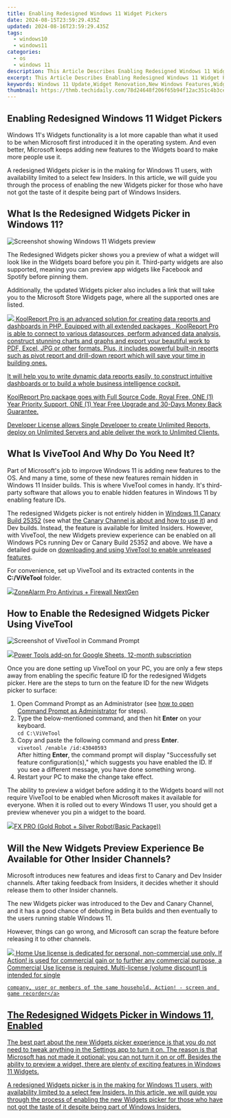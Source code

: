 ```yaml
---
title: Enabling Redesigned Windows 11 Widget Pickers
date: 2024-08-15T23:59:29.435Z
updated: 2024-08-16T23:59:29.435Z
tags:
  - windows10
  - windows11
categories:
  - os
  - windows 11
description: This Article Describes Enabling Redesigned Windows 11 Widget Pickers
excerpt: This Article Describes Enabling Redesigned Windows 11 Widget Pickers
keywords: Windows 11 Update,Widget Renovation,New Windows Features,Widget Interface Revamp,W11 UI Enhancements,Redesigned Widgets,Modern Windows Widgets
thumbnail: https://thmb.techidaily.com/78d24648f206f65b94f12ac351c4b3ce727b02ece4c292665e0f6b95fb5f60be.jpg
---
```


## Enabling Redesigned Windows 11 Widget Pickers

 Windows 11's Widgets functionality is a lot more capable than what it used to be when Microsoft first introduced it in the operating system. And even better, Microsoft keeps adding new features to the Widgets board to make more people use it.

 A redesigned Widgets picker is in the making for Windows 11 users, with availability limited to a select few Insiders. In this article, we will guide you through the process of enabling the new Widgets picker for those who have not got the taste of it despite being part of Windows Insiders.

## What Is the Redesigned Widgets Picker in Windows 11?

![Screenshot showing Windows 11 Widgets preview](https://static1.makeuseofimages.com/wordpress/wp-content/uploads/2023/05/widgets-preview-in-windows-11.jpg)

 The Redesigned Widgets picker shows you a preview of what a widget will look like in the Widgets board before you pin it. Third-party widgets are also supported, meaning you can preview app widgets like Facebook and Spotify before pinning them.

 Additionally, the updated Widgets picker also includes a link that will take you to the Microsoft Store Widgets page, where all the supported ones are listed.

<!-- affiliate ads begin -->
<a href="https://secure.2checkout.com/order/checkout.php?PRODS=4737285&QTY=1&AFFILIATE=108875&CART=1"><img src="https://secure.avangate.com/images/merchant/b2f83c409ce63012229fb9cd465bdcfe/products/copy_reporting_system.png" border="0">  KoolReport Pro  is an advanced solution for creating data reports and dashboards in PHP. Equipped with all  extended packages , KoolReport Pro is able to connect to various datasources, perform advanced data analysis, construct stunning charts and graphs and export your beautiful work to PDF, Excel, JPG or other formats. Plus, it includes powerful built-in reports such as pivot report and drill-down report which will save your time in building ones. 

 It will help you to write dynamic data reports easily, to construct intuitive dashboards or to build a whole business intelligence cockpit. 

  KoolReport Pro  package goes with Full Source Code, Royal Free, ONE (1) Year Priority Support, ONE (1) Year Free Upgrade and 30-Days Money Back Guarantee. 

  Developer License  allows  Single Developer  to create Unlimited Reports, deploy on Unlimited Servers and able deliver the work to Unlimited Clients. </a>
<!-- affiliate ads end -->
## What Is ViveTool And Why Do You Need It?

 Part of Microsoft's job to improve Windows 11 is adding new features to the OS. And many a time, some of these new features remain hidden in Windows 11 Insider builds. This is where ViveTool comes in handy. It's third-party software that allows you to enable hidden features in Windows 11 by enabling feature IDs.

 The redesigned Widgets picker is not entirely hidden in [Windows 11 Canary Build 25352](https://blogs.windows.com/windows-insider/2023/04/28/announcing-windows-11-insider-preview-build-25352/) (see what [the Canary Channel is about and how to use it](https://www.makeuseof.com/what-is-windows-insider-canary-channel/)) and Dev builds. Instead, the feature is available for limited Insiders. However, with ViveTool, the new Widgets preview experience can be enabled on all Windows PCs running Dev or Canary Build 25352 and above. We have a detailed guide on [downloading and using ViveTool to enable unreleased features](http://www.makeuseof.com/vivetool-windows-guide/).

 For convenience, set up ViveTool and its extracted contents in the **C:/ViVeTool** folder.

<!-- affiliate ads begin -->
<a href="https://estore.zonealarm.com/order/checkout.php?PRODS=38658749&QTY=1&AFFILIATE=108875&CART=1"><img src="https://sc1.checkpoint.com/sc1/za/images/boxes/pa_500.png" border="0">ZoneAlarm Pro Antivirus + Firewall NextGen</a>
<!-- affiliate ads end -->
## How to Enable the Redesigned Widgets Picker Using ViveTool

![Screenshot of ViveTool in Command Prompt](https://static1.makeuseofimages.com/wordpress/wp-content/uploads/2023/05/command-prompt-enabling-new-widgets.jpg)
<!-- affiliate ads begin -->
<a href="https://secure.2checkout.com/order/checkout.php?PRODS=4721564&QTY=1&AFFILIATE=108875&CART=1"><img src="https://secure.avangate.com/images/merchant/c14a8df1e1b4d5297e9cb30cb34d5a00/products/copy_power-tools-48.png" border="0">Power Tools add-on for Google Sheets, 12-month subscription</a>
<!-- affiliate ads end -->

 Once you are done setting up ViveTool on your PC, you are only a few steps away from enabling the specific feature ID for the redesigned Widgets picker. Here are the steps to turn on the feature ID for the new Widgets picker to surface:

1. Open Command Prompt as an Administrator (see [how to open Command Prompt as Administrator](https://www.makeuseof.com/windows-run-command-prompt-admin/) for steps).
2. Type the below-mentioned command, and then hit **Enter** on your keyboard.  
`cd C:\ViVeTool`
3. Copy and paste the following command and press **Enter**.  
`vivetool /enable /id:43040593`  
 After hitting **Enter**, the command prompt will display "Successfully set feature configuration(s)," which suggests you have enabled the ID. If you see a different message, you have done something wrong.
4. Restart your PC to make the change take effect.

 The ability to preview a widget before adding it to the Widgets board will not require ViveTool to be enabled when Microsoft makes it available for everyone. When it is rolled out to every Windows 11 user, you should get a preview whenever you pin a widget to the board.

<!-- affiliate ads begin -->
<a href="https://secure.2checkout.com/order/checkout.php?PRODS=40085955&QTY=1&AFFILIATE=108875&CART=1"><img src="https://secure.avangate.com/images/merchant/f702defbc67edb455949f46babab0c18/products/2_logo9.png" border="0">FX PRO (Gold Robot + Silver Robot(Basic Package))</a>
<!-- affiliate ads end -->
## Will the New Widgets Preview Experience Be Available for Other Insider Channels?

 Microsoft introduces new features and ideas first to Canary and Dev Insider channels. After taking feedback from Insiders, it decides whether it should release them to other Insider channels.

 The new Widgets picker was introduced to the Dev and Canary Channel, and it has a good chance of debuting in Beta builds and then eventually to the users running stable Windows 11\.

 However, things can go wrong, and Microsoft can scrap the feature before releasing it to other channels.

<!-- affiliate ads begin -->
<a href="https://checkout.mirillis.com/order/checkout.php?PRODS=4704640&QTY=1&AFFILIATE=108875&CART=1"> <img src="https://secure.avangate.com/images/merchant/547a5a56d43f6d40f9a6a2f76501d013/products/1_mirillis_action_boxshot_store_1x.jpg" border="0">
	Home Use license is dedicated for personal, non-commercial use only. 
	If Action! is used for commercial gain or to further any commercial purpose, 
	a Commercial Use license is required. Multi-license (volume discount) is intended for single 
 
	company, user or members of the same household. Action! - screen and game recorder</a>
<!-- affiliate ads end -->
## The Redesigned Widgets Picker in Windows 11, Enabled

 The best part about the new Widgets picker experience is that you do not need to tweak anything in the Settings app to turn it on. The reason is that Microsoft has not made it optional: you can not turn it on or off. Besides the ability to preview a widget, there are plenty of exciting features in Windows 11 Widgets.

 A redesigned Widgets picker is in the making for Windows 11 users, with availability limited to a select few Insiders. In this article, we will guide you through the process of enabling the new Widgets picker for those who have not got the taste of it despite being part of Windows Insiders.



<ins class="adsbygoogle"
      style="display:block"
      data-ad-client="ca-pub-7571918770474297"
      data-ad-slot="8358498916"
      data-ad-format="auto"
      data-full-width-responsive="true"></ins>



